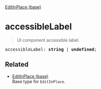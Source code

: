 [EditInPlace (base)](EditInPlace_base.md)

# accessibleLabel

> UI component accessible label.

<pre class="docgen_signature">accessibleLabel: <b>string</b> | <b>undefined</b>;</pre>

## Related

- [<!--{ref:type}-->EditInPlace (base)](EditInPlace_base.md) \
    Base type for `EditInPlace`.
